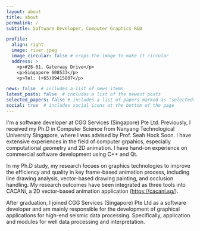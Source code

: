 ```yaml
---
layout: about
title: about
permalink: /
subtitle: Software Developer, Computer Graphics R&D

profile:
  align: right
  image: river.jpeg
  image_circular: false # crops the image to make it circular
  address: >
    <p>#28-01, Gaterway Drive</p>
    <p>Singapore 608533</p>
    <p>Tel: (+65)89415807</p>

news: false  # includes a list of news items
latest_posts: false  # includes a list of the newest posts
selected_papers: false # includes a list of papers marked as "selected={true}"
social: true  # includes social icons at the bottom of the page
---
```

I'm a software developer at CGG Services (Singapore) Pte Ltd. Previously, I received my Ph.D in Computer Science from Nanyang Technological University Singapore, where I was advised by Prof. Seah Hock Soon. I have extensive experiences in the field of computer grpahics, especially computational geometry and 2D animation. I have hand-on experience on commercial software development using C++ and Qt.

In my Ph.D study, my research focues on graphics technologies to improve the efficiency and quality in key frame-based animation process, including line drawing analysis, vector-based drawing painting, and occlusion handling. My research outcomes have been integrated as three tools into CACANi, a 2D vector-based animation application (https://cacani.sg/). 

After graduation, I joined CGG Services (Singapore) Pte Ltd as a software developer and am mainly responsible for the development of graphical applications for high-end seismic data processing. Specifically, application and modules for well data processing and interpretation.